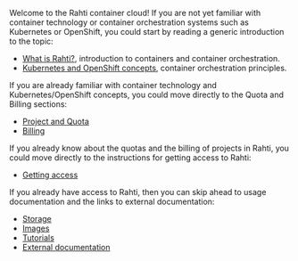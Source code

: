 Welcome to the Rahti container cloud! If you are not yet
familiar with container technology or container orchestration systems such as
Kubernetes or OpenShift, you could start by reading a generic introduction to
the topic:

  * [What is Rahti?](/cloud/rahti/rahti-what-is/), introduction to containers and container orchestration.
  * [Kubernetes and OpenShift concepts](/cloud/rahti/concepts/), container orchestration principles.

If you are already familiar with container technology and Kubernetes/OpenShift concepts,
you could move directly to the Quota and Billing sections:

  * [Project and Quota](/cloud/rahti/usage/projects_and_quota/)
  * [Billing](/cloud/rahti/billing/)

If you already know about the quotas and the billing of projects in Rahti, you could move directly to the instructions for getting access to Rahti:

  * [Getting access](/cloud/rahti/access/)

If you already have access to Rahti, then you can skip ahead to usage
documentation and the links to external documentation:

  * [Storage](/cloud/rahti/storage/options/)
  * [Images](/cloud/rahti/images/overview/)
  * [Tutorials](/cloud/rahti/tutorials/)
  * [External documentation ](/cloud/rahti/ext_docs/)
